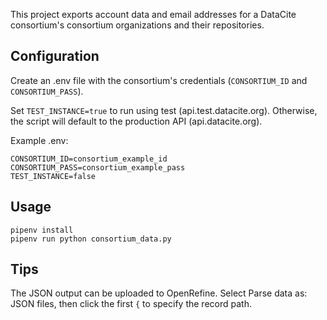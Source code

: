This project exports account data and email addresses for a DataCite consortium's consortium organizations and their repositories.

## Configuration

Create an .env file with the consortium's credentials (`CONSORTIUM_ID` and `CONSORTIUM_PASS`). 

Set `TEST_INSTANCE=true` to run using test (api.test.datacite.org). Otherwise, the script will default to the production API (api.datacite.org).

Example .env:

```
CONSORTIUM_ID=consortium_example_id
CONSORTIUM_PASS=consortium_example_pass
TEST_INSTANCE=false
```

## Usage

`pipenv install`  
`pipenv run python consortium_data.py`


## Tips

The JSON output can be uploaded to OpenRefine. Select Parse data as: JSON files, then click the first `{` to specify the record path.

